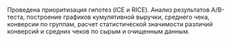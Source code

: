 Проведена приоритизация гипотез (ICE и RICE). Анализ
результатов A/B-теста, построение графиков кумулятивной выручки, среднего чека,
конверсии по группам, расчет статистической значимости различий конверсий
и средних чеков по сырым и очищенным данным. 